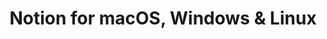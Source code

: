 ---
name: Notion
url: 'https://notion.so'
category: Productivity
title: 'Notion for macOS, Windows & Linux'
key: notion

---